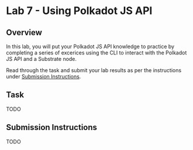 # Lab 7 - Using Polkadot JS API

## Overview

In this lab, you will put your Polkadot JS API knowledge to practice by completing a series of excerices using the CLI to interact with the Polkadot JS API and a Substrate node. 

Read through the task and submit your lab results as per the instructions under [Submission Instructions](#submission-instructions).

## Task

TODO

## Submission Instructions

TODO
